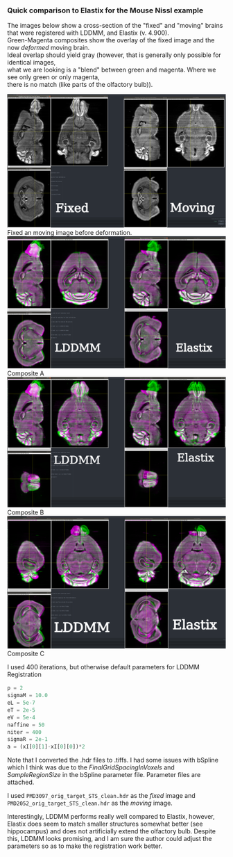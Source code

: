 ### Quick comparison to Elastix for the Mouse Nissl example

The images below show a cross-section of the "fixed" and "moving" brains that were registered with LDDMM, and Elastix (v. 4.900).  
Green-Magenta composites show the overlay of the fixed image and the now _deformed_ moving brain.  
Ideal overlap should yield gray (however, that is generally only possible for identical images,  
 what we are looking is a "blend" between green and magenta. Where we see only green or only magenta,<br/>there is no match (like parts of the olfactory bulb)).

![fixed_and_moving](assets/README-93549476.png)
Fixed an moving image before deformation.
![composite_comparison_a](assets/README-d37b1745.png)
Composite A
![composite_comparison_b](assets/README-6b74997b.png)
Composite B
![composite_comparison_c](assets/README-c740d282.png)
Composite C


I used 400 iterations, but otherwise default parameters for LDDMM Registration
```python
p = 2
sigmaM = 10.0
eL = 5e-7
eT = 2e-5
eV = 5e-4
naffine = 50
niter = 400
sigmaR = 2e-1
a = (xI[0][1]-xI[0][0])*2
```

Note that I converted the .hdr files to .tiffs. I had some issues with bSpline which
I think was due to the *FinalGridSpacingInVoxels* and *SampleRegionSize* in the
bSpline parameter file. Parameter files are attached.

I used `PMD3097_orig_target_STS_clean.hdr` as the _fixed_ image and `PMD2052_orig_target_STS_clean.hdr` as the _moving_ image.

Interestingly, LDDMM performs really well compared to Elastix, however, Elastix does seem to match smaller structures somewhat better (see hippocampus) and does not artificially extend the olfactory bulb. Despite this, LDDMM looks promising, and I am sure the author could adjust the parameters so as to make the
registration work better.
